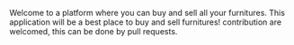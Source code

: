 Welcome to a platform where you can buy and sell all your furnitures. This application will  be a best place to buy and sell furnitures! contribution are welcomed, this can be done by pull requests.

